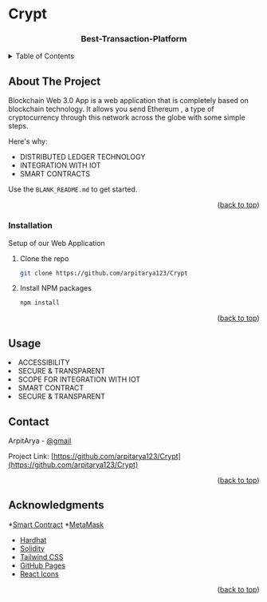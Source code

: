 # Crypt
<!-- PROJECT LOGO -->
<div align="center">
  <h3 align="center">Best-Transaction-Platform</h3>
 <p align="center">
  </p>
</div>



<!-- TABLE OF CONTENTS -->
<details>
  <summary>Table of Contents</summary>
  <ol>
    <li><a href="#about-the-project">About The Project</a></li>
    <li><a href="#installation">Installation</a></li>
    <li><a href="#usage">Usage</a></li>
    <li><a href="#contact">Contact</a></li>
    <li><a href="#acknowledgments">Acknowledgments</a></li>
  </ol>
</details>



<!-- ABOUT THE PROJECT -->
## About The Project


Blockchain Web 3.0 App is a web application that is completely based on blockchain technology.
It allows you send Ethereum , a type of cryptocurrency through this network across the globe with some simple steps.  

Here's why:
* DISTRIBUTED LEDGER TECHNOLOGY
* INTEGRATION WITH IOT
* SMART CONTRACTS


Use the `BLANK_README.md` to get started.

<p align="right">(<a href="#readme-top">back to top</a>)</p>


### Installation

Setup of our Web Application 

1. Clone the repo
   ```sh
   git clone https://github.com/arpitarya123/Crypt
   ```
1. Install NPM packages
   ```sh
   npm install
   ```

<p align="right">(<a href="#readme-top">back to top</a>)</p>



<!-- USAGE EXAMPLES -->
## Usage
<li> ACCESSIBILITY </li>
<li> SECURE & TRANSPARENT </li>
<li> SCOPE FOR INTEGRATION WITH IOT </li>
<li> SMART CONTRACT </li>
<li> SECURE & TRANSPARENT </li>

<!-- CONTACT -->
## Contact

ArpitArya - [@gmail](https://arpitarya3299@gmail.com)

Project Link: [https://github.com/arpitarya123/Crypt](https://github.com/arpitarya123/Crypt)

<p align="right">(<a href="#readme-top">back to top</a>)</p>



<!-- ACKNOWLEDGMENTS -->
## Acknowledgments
*[Smart Contract](https://www.ibm.com/topics/smart-contracts)
*[MetaMask](https://metamask.io/)
* [Hardhat](https://hardhat.org/)
* [Solidity](https://soliditylang.org/)
* [Tailwind CSS](https://tailwindcss.com/)
* [GitHub Pages](https://pages.github.com)
* [React Icons](https://react-icons.github.io/react-icons/search)

<p align="right">(<a href="#readme-top">back to top</a>)</p>




 
